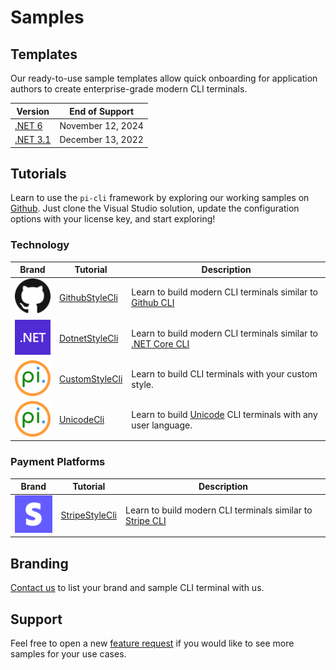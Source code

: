 # Samples

## Templates

Our ready-to-use sample templates allow quick onboarding for application authors to create enterprise-grade modern CLI terminals.

| Version    | End of Support  |
|-----------------|-----------------|
| [.NET 6](https://dotnet.microsoft.com/en-us/download/dotnet/6.0) | November 12, 2024 |
| [.NET 3.1](https://dotnet.microsoft.com/en-us/download/dotnet/3.1) | December 13, 2022 |

## Tutorials
Learn to use the `pi-cli` framework by exploring our working samples on [Github](https://github.com/perpetualintelligence/docs/tree/main/samples/tutorials/pi-cli). Just clone the Visual Studio solution, update the configuration options with your license key, and start exploring!

### Technology

| Brand                                     | Tutorial                                                                                                          | Description                                                                                                                             |
|-------------------------------------------|-------------------------------------------------------------------------------------------------------------------|-----------------------------------------------------------------------------------------------------------------------------------------|
| ![github](../images/brands/github_64.png) | [GithubStyleCli](https://github.com/perpetualintelligence/docs/tree/main/samples/tutorials/pi-cli/GithubStyleCli) | Learn to build modern CLI terminals similar to [Github CLI](https://cli.github.com/)                                |
| ![dotnet](../images/brands/dotnet_64.png) | [DotnetStyleCli](https://github.com/perpetualintelligence/docs/tree/main/samples/tutorials/pi-cli/DotnetStyleCli) | Learn to build modern CLI terminals similar to [.NET Core CLI](https://docs.microsoft.com/en-us/dotnet/core/tools/) |
| ![pi](../images/brands/pi_64.png)         | [CustomStyleCli](https://github.com/perpetualintelligence/docs/tree/main/samples/tutorials/pi-cli/CustomStyleCli) | Learn to build CLI terminals with your custom style.                                                                |
| ![pi](../images/brands/pi_64.png)         | [UnicodeCli](https://github.com/perpetualintelligence/docs/tree/main/samples/tutorials/pi-cli/CustomStyleCli)     | Learn to build [Unicode](https://home.unicode.org/) CLI terminals with any user language.                           |

### Payment Platforms
| Brand                                     | Tutorial                                                                                                          | Description                                                                                                         |
|-------------------------------------------|-------------------------------------------------------------------------------------------------------------------|---------------------------------------------------------------------------------------------------------------------|
| ![stripe](../images/brands/stripe_64.png) | [StripeStyleCli](https://github.com/perpetualintelligence/docs/tree/main/samples/tutorials/pi-cli/StripeStyleCli) | Learn to build modern CLI terminals similar to [Stripe CLI](https://stripe.com/docs/stripe-cli) |

## Branding
[Contact us](https://www.perpetualintelligence.com/products/pibranding) to list your brand and sample CLI terminal with us.

## Support
Feel free to open a new [feature request](https://github.com/perpetualintelligence/docs/issues) if you would like to see more samples for your use cases.

